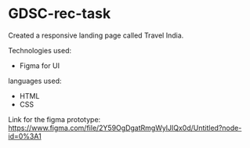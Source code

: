 # GDSC-rec-task

Created a responsive landing page called Travel India.

Technologies used:
- Figma for UI

languages used:
- HTML
- CSS

Link for the figma prototype: https://www.figma.com/file/2Y59OgDgatRmgWylJIQx0d/Untitled?node-id=0%3A1
